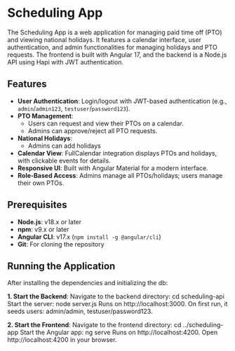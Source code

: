 # Scheduling App

The Scheduling App is a web application for managing paid time off (PTO) and viewing national holidays. It features a calendar interface, user authentication, and admin functionalities for managing holidays and PTO requests. The frontend is built with Angular 17, and the backend is a Node.js API using Hapi with JWT authentication.

## Features

- **User Authentication**: Login/logout with JWT-based authentication (e.g., `admin`/`admin123`, `testuser`/`password123`).
- **PTO Management**:
  - Users can request and view their PTOs on a calendar.
  - Admins can approve/reject all PTO requests.
- **National Holidays**:
  - Admins can add holidays 
- **Calendar View**: FullCalendar integration displays PTOs and holidays, with clickable events for details.
- **Responsive UI**: Built with Angular Material for a modern interface.
- **Role-Based Access**: Admins manage all PTOs/holidays; users manage their own PTOs.

## Prerequisites

- **Node.js**: v18.x or later
- **npm**: v9.x or later
- **Angular CLI**: v17.x (`npm install -g @angular/cli`)
- **Git**: For cloning the repository


## Running the Application
After installing the dependencies and initializing the db:

**1. Start the Backend**:
Navigate to the backend directory: cd scheduling-api
Start the server: node server.js
Runs on http://localhost:3000.
On first run, it seeds users: admin/admin, testuser/password123.

**2. Start the Frontend**:
Navigate to the frontend directory: cd ../scheduling-app
Start the Angular app: ng serve
Runs on http://localhost:4200.
Open http://localhost:4200 in your browser.

